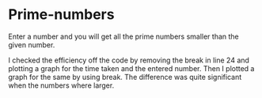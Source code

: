 # Prime-numbers
Enter a number and you will get all the prime numbers smaller than the given number.

I checked the efficiency off the code by removing the break in line 24 and plotting a graph for the time taken and the entered number. 
Then I plotted a graph for the same by using break. The difference was quite significant when the numbers where larger.
